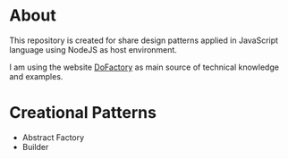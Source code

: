 # About

This repository is created for share design patterns applied in JavaScript language using NodeJS as host environment.

I am using the website [DoFactory](https://www.dofactory.com/javascript/design-patterns) as main source of technical knowledge and examples.

# Creational Patterns

* Abstract Factory
* Builder